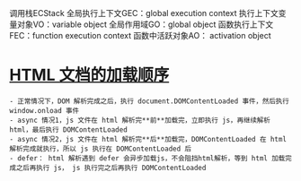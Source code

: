 调用栈ECStack
全局执行上下文GEC：global execution context
执行上下文变量对象VO：variable object
全局作用域GO：global object
函数执行上下文FEC：function execution context
函数中活跃对象AO： activation object


# [HTML 文档的加载顺序](https://blog.csdn.net/ZD717822023/article/details/103819329/)
    - 正常情况下，DOM 解析完成之后，执行 document.DOMContentLoaded 事件，然后执行 window.onload 事件
    - async 情况1，js 文件在 html 解析完**前**加载完，立即执行 js，再继续解析 html，最后执行 DOMContentLoaded
    - async 情况2，js 文件在 html 解析完**后**加载完，DOMContentLoaded 在 html 解析完成就执行，所以 js 执行在 DOMContentLoaded 后
    - defer： html 解析遇到 defer 会异步加载js，不会阻挡html解析，等到 html 加载完成之后再执行 js， js 执行完之后再执行 DOMContentLoaded